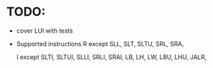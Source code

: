 # TODO:

- cover LUI with tests

- Supported instructions
  R except
  SLL,
  SLT,
  SLTU,
  SRL,
  SRA,

  I except
  SLTI,
  SLTUI,
  SLLI,
  SRLI,
  SRAI,
  LB,
  LH,
  LW,
  LBU,
  LHU,
  JALR,
